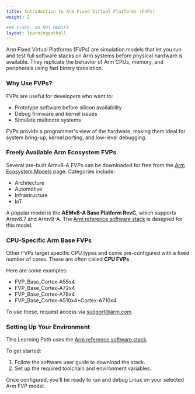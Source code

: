 ```yaml
---
title: Introduction to Arm Fixed Virtual Platforms (FVPs)
weight: 2

### FIXED, DO NOT MODIFY
layout: learningpathall
---
```


Arm Fixed Virtual Platforms (FVPs) are simulation models that let you run and test full software stacks on Arm systems before physical hardware is available. They replicate the behavior of Arm CPUs, memory, and peripherals using fast binary translation.

### Why Use FVPs?
FVPs are useful for developers who want to:
- Prototype software before silicon availability
- Debug firmware and kernel issues
- Simulate multicore systems

FVPs provide a programmer's view of the hardware, making them ideal for system bring-up, kernel porting, and low-level debugging.

### Freely Available Arm Ecosystem FVPs
Several pre-built Armv8-A FVPs can be downloaded for free from the [Arm Ecosystem Models](https://developer.arm.com/Tools%20and%20Software/Fixed%20Virtual%20Platforms#Downloads) page. Categories include:
- Architecture
- Automotive
- Infrastructure
- IoT

A popular model is the **AEMv8-A Base Platform RevC**, which supports Armv8.7 and Armv9-A. The [Arm reference software stack](https://gitlab.arm.com/arm-reference-solutions/arm-reference-solutions-docs/-/blob/master/docs/aemfvp-a/user-guide.rst) is designed for this model.

### CPU-Specific Arm Base FVPs
Other FVPs target specific CPU types and come pre-configured with a fixed number of cores. These are often called **CPU FVPs**.

Here are some examples:
- FVP_Base_Cortex-A55x4
- FVP_Base_Cortex-A72x4
- FVP_Base_Cortex-A78x4
- FVP_Base_Cortex-A510x4+Cortex-A710x4

To use these, request access via [support@arm.com](mailto:support@arm.com).

### Setting Up Your Environment
This Learning Path uses the [Arm reference software stack](https://gitlab.arm.com/arm-reference-solutions/arm-reference-solutions-docs/-/blob/master/docs/aemfvp-a/user-guide.rst).

To get started:
1. Follow the software user guide to download the stack.
2. Set up the required toolchain and environment variables.

Once configured, you’ll be ready to run and debug Linux on your selected Arm FVP model.